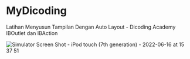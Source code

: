 # MyDicoding
Latihan Menyusun Tampilan Dengan Auto Layout - Dicoding Academy
IBOutlet dan IBAction

![Simulator Screen Shot - iPod touch (7th generation) - 2022-06-16 at 15 37 51](https://user-images.githubusercontent.com/76991016/174029719-afed4bcb-ec37-4b3c-b1a8-e3aa2001b4bd.png)
